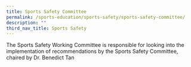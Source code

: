 ```yaml
---
title: Sports Safety Committee
permalink: /sports-education/sports-safety/sports-safety-committee/
description: ""
third_nav_title: Sports Safety
---
```

The Sports Safety Working Committee is responsible for looking into the implementation of recommendations by the Sports Safety Committee, chaired by Dr. Benedict Tan